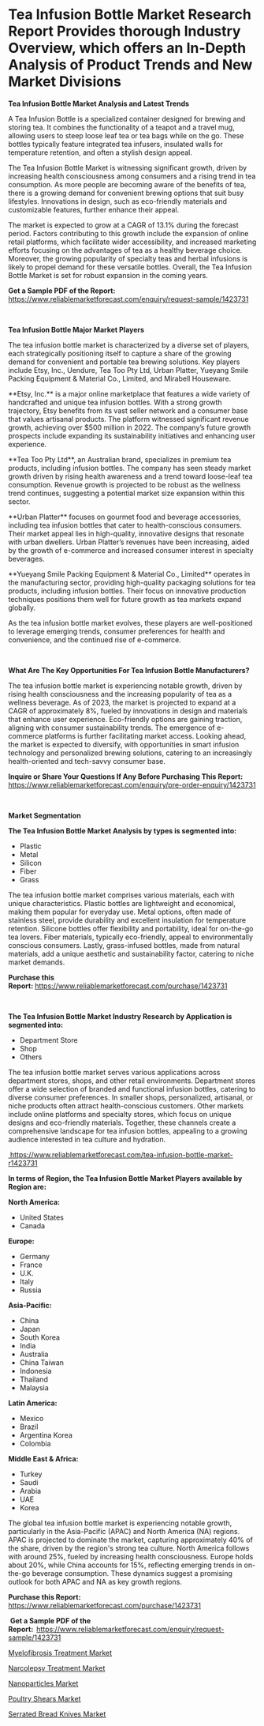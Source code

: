 <p><h1>Tea Infusion Bottle Market Research Report Provides thorough Industry Overview, which offers an In-Depth Analysis of Product Trends and New Market Divisions</h1></p><p><strong>Tea Infusion Bottle Market Analysis and Latest Trends</strong></p>
<p><p>A Tea Infusion Bottle is a specialized container designed for brewing and storing tea. It combines the functionality of a teapot and a travel mug, allowing users to steep loose leaf tea or tea bags while on the go. These bottles typically feature integrated tea infusers, insulated walls for temperature retention, and often a stylish design appeal.</p><p>The Tea Infusion Bottle Market is witnessing significant growth, driven by increasing health consciousness among consumers and a rising trend in tea consumption. As more people are becoming aware of the benefits of tea, there is a growing demand for convenient brewing options that suit busy lifestyles. Innovations in design, such as eco-friendly materials and customizable features, further enhance their appeal.</p><p>The market is expected to grow at a CAGR of 13.1% during the forecast period. Factors contributing to this growth include the expansion of online retail platforms, which facilitate wider accessibility, and increased marketing efforts focusing on the advantages of tea as a healthy beverage choice. Moreover, the growing popularity of specialty teas and herbal infusions is likely to propel demand for these versatile bottles. Overall, the Tea Infusion Bottle Market is set for robust expansion in the coming years.</p></p>
<p><strong>Get a Sample PDF of the Report:&nbsp;</strong> <a href="https://www.reliablemarketforecast.com/enquiry/request-sample/1423731?utm_campaign=2447&utm_medium=2&utm_source=Github&utm_content=ia&utm_term=05042025&utm_id=tea-infusion-bottle">https://www.reliablemarketforecast.com/enquiry/request-sample/1423731</a></p>
<p>&nbsp;</p>
<p><strong>Tea Infusion Bottle Major Market Players</strong></p>
<p><p>The tea infusion bottle market is characterized by a diverse set of players, each strategically positioning itself to capture a share of the growing demand for convenient and portable tea brewing solutions. Key players include Etsy, Inc., Uendure, Tea Too Pty Ltd, Urban Platter, Yueyang Smile Packing Equipment & Material Co., Limited, and Mirabell Houseware.</p><p>**Etsy, Inc.** is a major online marketplace that features a wide variety of handcrafted and unique tea infusion bottles. With a strong growth trajectory, Etsy benefits from its vast seller network and a consumer base that values artisanal products. The platform witnessed significant revenue growth, achieving over $500 million in 2022. The company’s future growth prospects include expanding its sustainability initiatives and enhancing user experience.</p><p>**Tea Too Pty Ltd**, an Australian brand, specializes in premium tea products, including infusion bottles. The company has seen steady market growth driven by rising health awareness and a trend toward loose-leaf tea consumption. Revenue growth is projected to be robust as the wellness trend continues, suggesting a potential market size expansion within this sector.</p><p>**Urban Platter** focuses on gourmet food and beverage accessories, including tea infusion bottles that cater to health-conscious consumers. Their market appeal lies in high-quality, innovative designs that resonate with urban dwellers. Urban Platter’s revenues have been increasing, aided by the growth of e-commerce and increased consumer interest in specialty beverages.</p><p>**Yueyang Smile Packing Equipment & Material Co., Limited** operates in the manufacturing sector, providing high-quality packaging solutions for tea products, including infusion bottles. Their focus on innovative production techniques positions them well for future growth as tea markets expand globally.</p><p>As the tea infusion bottle market evolves, these players are well-positioned to leverage emerging trends, consumer preferences for health and convenience, and the continued rise of e-commerce.</p></p>
<p>&nbsp;</p>
<p><strong>What Are The Key Opportunities For Tea Infusion Bottle Manufacturers?</strong></p>
<p><p>The tea infusion bottle market is experiencing notable growth, driven by rising health consciousness and the increasing popularity of tea as a wellness beverage. As of 2023, the market is projected to expand at a CAGR of approximately 8%, fueled by innovations in design and materials that enhance user experience. Eco-friendly options are gaining traction, aligning with consumer sustainability trends. The emergence of e-commerce platforms is further facilitating market access. Looking ahead, the market is expected to diversify, with opportunities in smart infusion technology and personalized brewing solutions, catering to an increasingly health-oriented and tech-savvy consumer base.</p></p>
<p><strong>Inquire or Share Your Questions If Any Before Purchasing This Report:</strong> <a href="https://www.reliablemarketforecast.com/enquiry/pre-order-enquiry/1423731?utm_campaign=2447&utm_medium=2&utm_source=Github&utm_content=ia&utm_term=05042025&utm_id=tea-infusion-bottle">https://www.reliablemarketforecast.com/enquiry/pre-order-enquiry/1423731</a></p>
<p>&nbsp;</p>
<p><strong>Market Segmentation</strong></p>
<p><strong>The Tea Infusion Bottle Market Analysis by types is segmented into:</strong></p>
<p><ul><li>Plastic</li><li>Metal</li><li>Silicon</li><li>Fiber</li><li>Grass</li></ul></p>
<p><p>The tea infusion bottle market comprises various materials, each with unique characteristics. Plastic bottles are lightweight and economical, making them popular for everyday use. Metal options, often made of stainless steel, provide durability and excellent insulation for temperature retention. Silicone bottles offer flexibility and portability, ideal for on-the-go tea lovers. Fiber materials, typically eco-friendly, appeal to environmentally conscious consumers. Lastly, grass-infused bottles, made from natural materials, add a unique aesthetic and sustainability factor, catering to niche market demands.</p></p>
<p><strong>Purchase this Report:&nbsp;</strong><a href="https://www.reliablemarketforecast.com/purchase/1423731?utm_campaign=2447&utm_medium=2&utm_source=Github&utm_content=ia&utm_term=05042025&utm_id=tea-infusion-bottle">https://www.reliablemarketforecast.com/purchase/1423731</a></p>
<p>&nbsp;</p>
<p><strong>The Tea Infusion Bottle Market Industry Research by Application is segmented into:</strong></p>
<p><ul><li>Department Store</li><li>Shop</li><li>Others</li></ul></p>
<p><p>The tea infusion bottle market serves various applications across department stores, shops, and other retail environments. Department stores offer a wide selection of branded and functional infusion bottles, catering to diverse consumer preferences. In smaller shops, personalized, artisanal, or niche products often attract health-conscious customers. Other markets include online platforms and specialty stores, which focus on unique designs and eco-friendly materials. Together, these channels create a comprehensive landscape for tea infusion bottles, appealing to a growing audience interested in tea culture and hydration.</p></p>
<p><a href="https://www.reliablemarketforecast.com/tea-infusion-bottle-market-r1423731?utm_campaign=2447&utm_medium=2&utm_source=Github&utm_content=ia&utm_term=05042025&utm_id=tea-infusion-bottle">&nbsp;https://www.reliablemarketforecast.com/tea-infusion-bottle-market-r1423731</a></p>
<p><strong>In terms of Region, the Tea Infusion Bottle Market Players available by Region are:</strong></p>
<p>
    <p> <strong> North America: </strong>
        <ul>
            <li>United States</li>
            <li>Canada</li>
        </ul>
        </p> 
    <p> <strong> Europe: </strong>
        <ul>
            <li>Germany</li>
            <li>France</li>
            <li>U.K.</li>
            <li>Italy</li>
            <li>Russia</li>
        </ul>
        </p> 
    <p> <strong> Asia-Pacific: </strong>
        <ul>
            <li>China</li>
            <li>Japan</li>
            <li>South Korea</li>
            <li>India</li>
            <li>Australia</li>
            <li>China Taiwan</li>
            <li>Indonesia</li>
            <li>Thailand</li>
            <li>Malaysia</li>
        </ul>
        </p> 
    <p> <strong> Latin America: </strong>
        <ul>
            <li>Mexico</li>
            <li>Brazil</li>
            <li>Argentina Korea</li>
            <li>Colombia</li>
        </ul>
        </p> 
    <p> <strong> Middle East & Africa: </strong>
        <ul>
            <li>Turkey</li>
            <li>Saudi</li>
            <li>Arabia</li>
            <li>UAE</li>
            <li>Korea</li>
        </ul>
    </p>
    </p>
<p><p>The global tea infusion bottle market is experiencing notable growth, particularly in the Asia-Pacific (APAC) and North America (NA) regions. APAC is projected to dominate the market, capturing approximately 40% of the share, driven by the region's strong tea culture. North America follows with around 25%, fueled by increasing health consciousness. Europe holds about 20%, while China accounts for 15%, reflecting emerging trends in on-the-go beverage consumption. These dynamics suggest a promising outlook for both APAC and NA as key growth regions.</p></p>
<p><strong>Purchase this Report: </strong><a href="https://www.reliablemarketforecast.com/purchase/1423731?utm_campaign=2447&utm_medium=2&utm_source=Github&utm_content=ia&utm_term=05042025&utm_id=tea-infusion-bottle">https://www.reliablemarketforecast.com/purchase/1423731</a></p>
<p>&nbsp;<strong>Get a Sample PDF of the Report:&nbsp;&nbsp;</strong><a href="https://www.reliablemarketforecast.com/enquiry/request-sample/1423731?utm_campaign=2447&utm_medium=2&utm_source=Github&utm_content=ia&utm_term=05042025&utm_id=tea-infusion-bottle">https://www.reliablemarketforecast.com/enquiry/request-sample/1423731</a></p>
<p><strong></strong></p>
<p><p><a href="https://www.linkedin.com/pulse/global-myelofibrosis-treatment-market-trends-analysis-future-golxc?utm_campaign=2447&utm_medium=2&utm_source=Github&utm_content=ia&utm_term=05042025&utm_id=tea-infusion-bottle">Myelofibrosis Treatment Market</a></p><p><a href="https://www.linkedin.com/pulse/growth-forecast-narcolepsy-treatment-market-projected-43-cagr-8mrfc?utm_campaign=2447&utm_medium=2&utm_source=Github&utm_content=ia&utm_term=05042025&utm_id=tea-infusion-bottle">Narcolepsy Treatment Market</a></p><p><a href="https://www.linkedin.com/pulse/study-extensively-examines-nanoparticlesmarket-size-terms-9wtmc?utm_campaign=2447&utm_medium=2&utm_source=Github&utm_content=ia&utm_term=05042025&utm_id=tea-infusion-bottle">Nanoparticles Market</a></p><p><a href="https://github.com/ernierintzfu/Market-Research-Report-List-1/blob/main/poultry-shears-market.md?utm_campaign=2447&utm_medium=2&utm_source=Github&utm_content=ia&utm_term=05042025&utm_id=tea-infusion-bottle">Poultry Shears Market</a></p><p><a href="https://github.com/kielbledeni0/Market-Research-Report-List-1/blob/main/serrated-bread-knives-market.md?utm_campaign=2447&utm_medium=2&utm_source=Github&utm_content=ia&utm_term=05042025&utm_id=tea-infusion-bottle">Serrated Bread Knives Market</a></p></p>